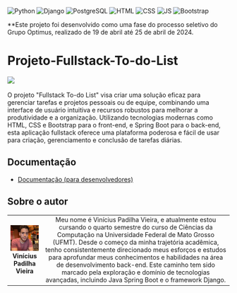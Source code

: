 ![Python](https://img.shields.io/badge/python-3670A0?style=for-the-badge&logo=python&logoColor=ffdd54)
![Django](https://img.shields.io/badge/django-%23092E20.svg?style=for-the-badge&logo=django&logoColor=white)
![PostgreSQL](https://img.shields.io/badge/postgresql-4169e1?style=for-the-badge&logo=postgresql&logoColor=white)
![HTML](https://img.shields.io/badge/HTML5-E34F26?style=for-the-badge&logo=html5&logoColor=white)
![CSS](https://img.shields.io/badge/CSS-239120?&style=for-the-badge&logo=css3&logoColor=white)
![JS](https://img.shields.io/badge/JavaScript-323330?style=for-the-badge&logo=javascript&logoColor=F7DF1E)
![Bootstrap](https://img.shields.io/badge/Bootstrap-563D7C?style=for-the-badge&logo=bootstrap&logoColor=white)


**Este projeto foi desenvolvido como uma fase do processo seletivo do Grupo Optimus, realizado de 19 de abril até 25 de abril de 2024. 

# Projeto-Fullstack-To-do-List

<!-- Substitua a seguinte imagem por uma logo do seu projeto -->
<img src="img/logoProjeto.png" width="150px">

O projeto "Fullstack To-do List" visa criar uma solução eficaz para gerenciar tarefas e projetos pessoais ou de equipe, combinando uma interface de usuário intuitiva e recursos robustos para melhorar a produtividade e a organização. Utilizando tecnologias modernas como HTML, CSS e Bootstrap para o front-end, e Spring Boot para o back-end, esta aplicação fullstack oferece uma plataforma poderosa e fácil de usar para criação, gerenciamento e conclusão de tarefas diárias.

## Documentação

* [Documentação (para desenvolvedores)](DOCUMENTACAO.md)

## Sobre o autor

|  |  |
|:-------------:|:------------------------------------------------------------:|
|  <img src="profilepic.jpeg" width="150px"></br> **Vinícius Padilha Vieira** | Meu nome é Vinícius Padilha Vieira, e atualmente estou cursando o quarto semestre do curso de Ciências da Computação na Universidade Federal de Mato Grosso (UFMT). Desde o começo da minha trajetória acadêmica, tenho consistentemente direcionado meus esforços e estudos para aprofundar meus conhecimentos e habilidades na área de desenvolvimento back-end. Este caminho tem sido marcado pela exploração e domínio de tecnologias avançadas, incluindo Java Spring Boot e o framework Django.
